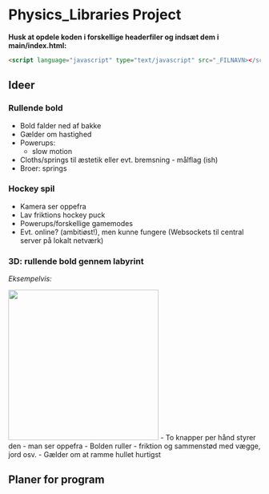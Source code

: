 # Physics_Libraries Project
**Husk at opdele koden i forskellige headerfiler og indsæt dem i main/index.html:**
~~~~ HTML
<script language="javascript" type="text/javascript" src="_FILNAVN></script>
~~~~

## Ideer
### Rullende bold
- Bold falder ned af bakke 
- Gælder om hastighed 
- Powerups:
   - slow motion
- Cloths/springs til æstetik eller evt. bremsning - målflag (ish)
- Broer: springs 


### Hockey spil
- Kamera ser oppefra
- Lav friktions hockey puck
- Powerups/forskellige gamemodes
- Evt. online? (ambitiøst!), men kunne fungere (Websockets til central server på lokalt netværk)

### 3D: rullende bold gennem labyrint
*Eksempelvis:*

<img src="https://i.pinimg.com/originals/e8/1b/b3/e81bb35efd3371f1626e28c566f859dc.jpg" style="width: 300px">
- To knapper per hånd styrer den - man ser oppefra
- Bolden ruller - friktion og sammenstød med vægge, jord osv.
- Gælder om at ramme hullet hurtigst

## Planer for program
